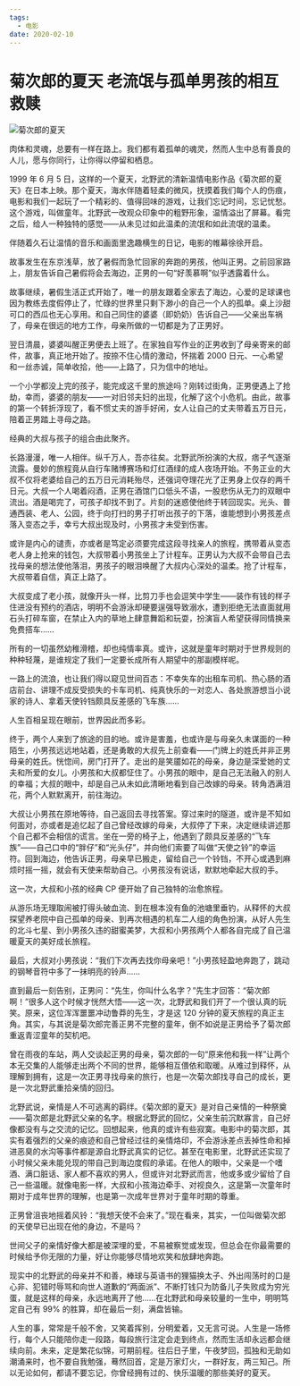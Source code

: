 ```yaml
---
tags:
  - 电影
date: 2020-02-10
---
```


# 菊次郎的夏天 老流氓与孤单男孩的相互救赎

![菊次郎的夏天](https://blog-1328542955.cos.ap-shanghai.myqcloud.com/kikujiro-summer.jpg)

肉体和灵魂，总要有一样在路上。我们都有着孤单的魂灵，然而人生中总有善良的人儿，愿与你同行，让你得以停留和栖息。

1999 年 6 月 5 日，这样的一个夏天，北野武的清新温情电影作品《菊次郎的夏天》在日本上映。那个夏天，海水伴随着轻柔的微风，抚摸着我们每个人的伤痕，电影和我们一起玩了一个精彩的、值得回味的游戏，让我们忘记时间，忘记忧愁。这个游戏，叫做童年。北野武一改观众印象中的粗野形象，温情溢出了屏幕。看完之后，给人一种独特的感觉——从未见过如此温柔的流氓和如此流氓的温柔。

伴随着久石让温情的音乐和画面里逸趣横生的日记，电影的帷幕徐徐开启。

故事发生在东京浅草，放了暑假而急忙回家的奔跑的男孩，他叫正男。之前回家路上，朋友告诉自己暑假将会去海边，正男的一句“好羡慕啊”似乎透露着什么。

故事继续，暑假生活正式开始了，唯一的朋友跟着全家去了海边，心爱的足球课也因为教练去度假停止了，忙碌的世界里只剩下渺小的自己一个人的孤单。桌上沙甜可口的西瓜也无心享用。和自己同住的婆婆（即奶奶）告诉自己——父亲出车祸了，母亲在很远的地方工作，母亲所做的一切都是为了正男好。

翌日清晨，婆婆叫醒正男便去上班了。在家独自写作业的正男收到了母亲寄来的邮件，故事，真正地开始了。按捺不住心情的激动，怀揣着 2000 日元、一心希望和一丝赤诚，简单收拾，他——上路了，只为信中的地址。

一个小学都没上完的孩子，能完成这千里的旅途吗？刚转过街角，正男便遇上了抢劫，幸而，婆婆的朋友——一对旧邻夫妇的出现，化解了这个小危机。由此，故事的第一个转折浮现了，看不惯丈夫的游手好闲，女人让自己的丈夫带着五万日元，陪着正男踏上寻母之路。

经典的大叔与孩子的组合由此聚齐。

长路漫漫，唯一人相伴。纵千万人，吾亦往矣。北野武所扮演的大叔，痞子气逐渐流露。曼妙的旅程竟从自行车赌博赛场和灯红酒绿的成人夜场开始。不务正业的大叔不仅将老婆给自己的五万日元消耗殆尽，还强词夺理花光了正男身上仅存的两千日元。大叔一个人喝着闷酒，正男在酒馆门口低头不语，一股悲伤从无力的双眼中流出。酒是喝完了，可孩子却找不到了。片刻的迷惑使他终于转回现实。光头、普通西装、老人、公园，终于向打扫的男子打听出孩子的下落，谁能想到小男孩差点落入变态之手，幸亏大叔出现及时，小男孩才未受到伤害。

或许是内心的谴责，亦或者是笃定必须要完成这段寻找亲人的旅程，携带着从变态老人身上抢来的钱包，大叔带着小男孩坐上了计程车。正男认为大叔不会带自己去找母亲的想法使他落泪，男孩子的眼泪唤醒了大叔内心深处的温柔。抢了计程车，大叔带着自信，真正上路了。

大叔变成了老小孩，就像开头一样，比剪刀手也会逗笑中学生——装作有钱的样子住进没有预约的酒店，明明不会游泳却硬要逞强导致溺水，遭到拒绝无法直面就用石头打碎车窗，在禁止入内的草地上肆意舞蹈和玩耍，扮演盲人希望获得同情换来免费搭车……

所有的一切虽然幼稚滑稽，却也纯情率真。或许，这就是童年时期对于世界规则的种种轻蔑，是谁规定了我们一定要长成所有人期望中的那副模样呢。

一路上的流浪，也让我们得以窥见世间百态：不幸失车的出租车司机、热心肠的酒店前台、讲理不成反受损失的卡车司机、纯真快乐的一对恋人、各处旅游想当小说家的诗人、拿着天使铃铛颇具反差感的飞车族……

人生百相呈现在眼前，世界因此而多彩。

终于，两个人来到了旅途的目的地。或许是害羞，也或许是与母亲久未谋面的一种陌生，小男孩远远地站着，还是勇敢的大叔先上前查看——门牌上的姓氏并非正男母亲的姓氏。恍惚间，房门打开了。走出的是笑靥如花的母亲，身边是深爱她的丈夫和所爱的女儿。小男孩和大叔都怔住了。小男孩的眼中，是自己无法融入的别人的幸福；大叔的眼中，却是自己从未如此清晰地看到自己改嫁的母亲。转角洒满泪花，两个人默默离开，前往海边。

大叔让小男孩在原地等待，自己返回去寻找答案。穿过来时的隧道，或许是不知如何面对，亦或者是追忆起了自己曾经改嫁的母亲，大叔停了下来，决定继续讲述那个自己都不会相信的谎言。坐在一旁的椅子上，他遇到了颇具反差感的“飞车族”——自己口中的“胖仔”和“光头仔”，并向他们索要了叫做“天使之铃”的幸运符。回到海边，他告诉正男，母亲早已搬走，留给自己一个铃铛，不开心或遇到麻烦时摇一摇，就会有天使来帮助自己。小男孩没有说话，默默地牵起大叔的手。

这一次，大叔和小孩的经典 CP 便开始了自己独特的治愈旅程。

从游乐场无理取闹被打得头破血流、到在根本没有鱼的池塘里垂钓，从释怀的大叔探望养老院中自己孤单的母亲、到再次相遇的机车二人组的角色扮演，从好人先生的北斗七星、到小男孩久违的甜蜜美梦，大叔和小男孩两个人都各自完成了自己温暖夏天的美好成长旅程。

最后，大叔对小男孩说：“我们下次再去找你母亲吧！”小男孩轻盈地奔跑了，跳动的钢琴音符中多了一抹明亮的铃声……

直到最后一刻告别，正男问：“先生，你叫什么名字？”先生才回答：“菊次郎啊！”很多人这个时候才恍然大悟——这一次，北野武和我们开了一个很认真的玩笑。原来，这位浑浑噩噩冲动鲁莽的先生，才是这 120 分钟的夏天旅程的真正主角。其实，与其说是菊次郎完善正男不完整的童年，倒不如说是正男给予了菊次郎重返青涩童年的契机吧。

曾在雨夜的车站，两人交谈起正男的母亲，菊次郎的一句“原来他和我一样”让两个本无交集的人能够走出两个不同的世界，能够相互偎依和取暖。从难过到释怀，从理解到拥有，这是一次正男寻找母亲的旅行，也是一次菊次郎找寻自己的成长，更是一次北野武重拾亲情的回归。

北野武说，亲情是人不可逃离的羁绊。《菊次郎的夏天》是对自己亲情的一种祭奠——菊次郎是北野武父亲的名字。根据北野武的回忆，父亲生前沉默寡言，自己好像都没有与之交流的记忆。回想起来，他真的或许有些寂寞。电影中的菊次郎，其实有着强烈的父亲的痕迹和自己曾经过往的亲情烙印，不会游泳差点丢掉性命和掉进恶臭的水沟等事件都是源自北野武真实的记忆。甚至在电影里，北野武还实现了小时候父亲未能兑现的带自己到海边度假的承诺。在他人的眼中，父亲是一个嗜酒、满口脏话、家人都不喜欢的男人，但或许对北野武而言，他或多或少留给了自己一些温暖。就像电影一样，大叔和小孩海边牵手、对视良久，这是第一次童年时期对于成年世界的理解，也是第一次成年世界对于童年时期的尊重。

正男曾沮丧地摇着风铃：“我想天使不会来了。”现在看来，其实，一位叫做菊次郎的天使早已出现在他的身边，不是吗？

世间父子的亲情好像大都是被深埋的爱，不易被察觉或发现，但总会在你最需要的时候给予你无限的力量，好让你能够尽情地欢笑和放肆地奔跑。

现实中的北野武的母亲并不和善，棒球与英语书的狸猫换太子、外出闯荡时的口是心非、犯错时辱骂和向世人道歉的“两面派”、不断打钱只为防备儿子失败成为穷光蛋，就是这样的母亲，永远地离开了他……在北野武和母亲较量的一生中，明明笃定自己有 99% 的胜算，却在最后一刻，满盘皆输。

人生的事，常常是千般不舍，又笑着挥别，分明爱着，又无言可说。人生是一场修行，每个人只能陪你走一段路，每段旅行注定会走到终点，然而生活却永远都会继续向前。未来，定是繁花似锦，可期前程。往后日子里，午夜梦回，孤独和无助如潮涌来时，也不要自我勉强，蓦然回首，定是万家灯火，一群好友，两三知己。所以无论如何，都请不要忘记，你曾经拥有过的、快乐温暖的那些美好的夏天。
